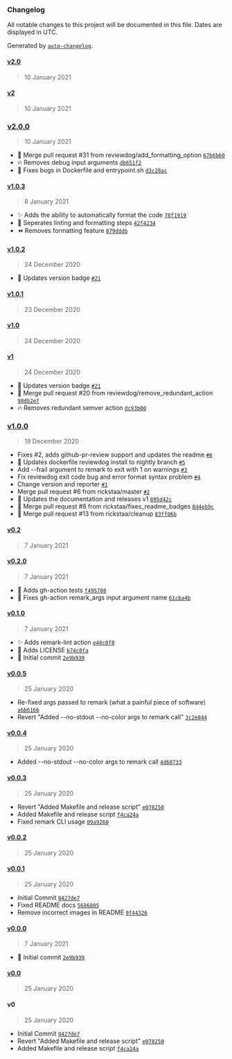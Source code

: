 ### Changelog

All notable changes to this project will be documented in this file. Dates are displayed in UTC.

Generated by [`auto-changelog`](https://github.com/CookPete/auto-changelog).

#### [v2.0](https://github.com/reviewdog/action-remark-lint/compare/v2...v2.0)

> 10 January 2021

#### [v2](https://github.com/reviewdog/action-remark-lint/compare/v2.0.0...v2)

> 10 January 2021

### [v2.0.0](https://github.com/reviewdog/action-remark-lint/compare/v1.0.3...v2.0.0)

> 10 January 2021

- :twisted_rightwards_arrows: Merge pull request #31 from reviewdog/add_formatting_option [`67b6b60`](https://github.com/reviewdog/action-remark-lint/commit/67b6b605777eb1f119ba445a53a5af39d4a4568d)
- :fire: Removes debug input arguments [`db651f2`](https://github.com/reviewdog/action-remark-lint/commit/db651f26a7bc0b6bba10c45795d532a8679842fc)
- :bug: Fixes bugs in Dockerfile and entrypoint.sh [`d3c28ac`](https://github.com/reviewdog/action-remark-lint/commit/d3c28ac754491416e5fea85ec493304905c27d0a)

#### [v1.0.3](https://github.com/reviewdog/action-remark-lint/compare/v1.0.2...v1.0.3)

> 8 January 2021

- :sparkles: Adds the ability to automatically format the code [`78f1919`](https://github.com/reviewdog/action-remark-lint/commit/78f191931bdf6096179409b12901e552d7d1002a)
- :art: Seperates linting and formatting steps [`42f4234`](https://github.com/reviewdog/action-remark-lint/commit/42f42342897f0c818df6227ddd12ee5bf0e15942)
- :rewind: Removes formatting feature [`079dddb`](https://github.com/reviewdog/action-remark-lint/commit/079dddb583843db1f68eb1c3fcb7b46ccc41a432)

#### [v1.0.2](https://github.com/reviewdog/action-remark-lint/compare/v1.0.1...v1.0.2)

> 24 December 2020

- :memo: Updates version badge [`#21`](https://github.com/reviewdog/action-remark-lint/pull/21)

#### [v1.0.1](https://github.com/reviewdog/action-remark-lint/compare/v1.0...v1.0.1)

> 23 December 2020

#### [v1.0](https://github.com/reviewdog/action-remark-lint/compare/v1...v1.0)

> 24 December 2020

#### [v1](https://github.com/reviewdog/action-remark-lint/compare/v1.0.0...v1)

> 24 December 2020

- :memo: Updates version badge [`#21`](https://github.com/reviewdog/action-remark-lint/pull/21)
- :twisted_rightwards_arrows: Merge pull request #20 from reviewdog/remove_redundant_action [`98db2ef`](https://github.com/reviewdog/action-remark-lint/commit/98db2ef7659d5c9cebefc38c2235f687d91eca95)
- :fire: Removes redundant semver action [`dc93b00`](https://github.com/reviewdog/action-remark-lint/commit/dc93b008143f001af45a6b1a71be3bb0bb143d4b)

### [v1.0.0](https://github.com/reviewdog/action-remark-lint/compare/v0.2...v1.0.0)

> 19 December 2020

- Fixes #2, adds github-pr-review support and updates the readme [`#6`](https://github.com/reviewdog/action-remark-lint/pull/6)
- :wrench: Updates dockerfile reviewdog install to nightly branch [`#5`](https://github.com/reviewdog/action-remark-lint/pull/5)
- Add --frail argument to remark to exit with 1 on warnings [`#3`](https://github.com/reviewdog/action-remark-lint/pull/3)
- Fix reviewdog exit code bug and error format syntax problem [`#4`](https://github.com/reviewdog/action-remark-lint/pull/4)
- Change version and reporter [`#1`](https://github.com/reviewdog/action-remark-lint/pull/1)
- Merge pull request #6 from rickstaa/master [`#2`](https://github.com/reviewdog/action-remark-lint/issues/2)
- :rocket: Updates the documentation and releases v1 [`895d42c`](https://github.com/reviewdog/action-remark-lint/commit/895d42c0a4c93d6506c682c37f366c4444534011)
- :twisted_rightwards_arrows: Merge pull request #8 from rickstaa/fixes_readme_badges [`8d4eb9c`](https://github.com/reviewdog/action-remark-lint/commit/8d4eb9c736d4d407794b87cd1e2a3699e38c3d20)
- :twisted_rightwards_arrows: Merge pull request #13 from rickstaa/cleanup [`83ff06b`](https://github.com/reviewdog/action-remark-lint/commit/83ff06bb113b13f708b794df8c48014cb4913f4b)

#### [v0.2](https://github.com/reviewdog/action-remark-lint/compare/v0.2.0...v0.2)

> 7 January 2021

#### [v0.2.0](https://github.com/reviewdog/action-remark-lint/compare/v0.1.0...v0.2.0)

> 7 January 2021

- :green_heart: Adds gh-action tests [`f495708`](https://github.com/reviewdog/action-remark-lint/commit/f495708b2e388056b944f62faf74c64495a0b6c6)
- :bug: Fixes gh-action remark_args input argument name [`61cba4b`](https://github.com/reviewdog/action-remark-lint/commit/61cba4bbe4f2d6f843afd9e48313b4618d9f9e18)

#### [v0.1.0](https://github.com/reviewdog/action-remark-lint/compare/v0.0.5...v0.1.0)

> 7 January 2021

- :sparkles: Adds remark-lint action [`e48c0f8`](https://github.com/reviewdog/action-remark-lint/commit/e48c0f8f0cbba1b733159b60b37c5c56002489a4)
- :page_facing_up: Adds LICENSE [`b74c0fa`](https://github.com/reviewdog/action-remark-lint/commit/b74c0fad00e737d3161ed2f08c87d7215d996e4b)
- :tada: Initial commit [`2e9b939`](https://github.com/reviewdog/action-remark-lint/commit/2e9b9399b6280b80c5ef104712607b8c3be31e5e)

#### [v0.0.5](https://github.com/reviewdog/action-remark-lint/compare/v0.0.4...v0.0.5)

> 25 January 2020

- Re-fixed args passed to remark (what a painful piece of software) [`abb616b`](https://github.com/reviewdog/action-remark-lint/commit/abb616bd9d9ec698d38bb680e5caa4c16f6380ff)
- Revert "Added --no-stdout --no-color args to remark call" [`3c2e844`](https://github.com/reviewdog/action-remark-lint/commit/3c2e844aaa86e3bbe96a93bebd3f44b629c37e10)

#### [v0.0.4](https://github.com/reviewdog/action-remark-lint/compare/v0.0.3...v0.0.4)

> 25 January 2020

- Added --no-stdout --no-color args to remark call [`4d68733`](https://github.com/reviewdog/action-remark-lint/commit/4d687330c3b96a6261a3426878c584059bb7ff5d)

#### [v0.0.3](https://github.com/reviewdog/action-remark-lint/compare/v0.0.2...v0.0.3)

> 25 January 2020

- Revert "Added Makefile and release script" [`e078250`](https://github.com/reviewdog/action-remark-lint/commit/e0782504aad6bc4bd4970a6d236e13254d2a1fac)
- Added Makefile and release script [`f4ca24a`](https://github.com/reviewdog/action-remark-lint/commit/f4ca24a8b145313efa4c88e749fecc01e33b49f7)
- Fixed remark CLI usage [`09a9260`](https://github.com/reviewdog/action-remark-lint/commit/09a9260dcbc40e639ad089664070a6ea9be63e04)

#### [v0.0.2](https://github.com/reviewdog/action-remark-lint/compare/v0.0.1...v0.0.2)

> 25 January 2020

#### [v0.0.1](https://github.com/reviewdog/action-remark-lint/compare/v0.0.0...v0.0.1)

> 25 January 2020

- Initial Commit [`9427de7`](https://github.com/reviewdog/action-remark-lint/commit/9427de75ca49d1c667e37c01974f46391dea78f0)
- Fixed README docs [`5686805`](https://github.com/reviewdog/action-remark-lint/commit/5686805fc8853572b66417c03a6e7176818ac558)
- Remove incorrect images in README [`9f44326`](https://github.com/reviewdog/action-remark-lint/commit/9f44326eb94901ee5ad2d467611aa37e1a8f8f75)

#### [v0.0.0](https://github.com/reviewdog/action-remark-lint/compare/v0.0...v0.0.0)

> 7 January 2021

- :tada: Initial commit [`2e9b939`](https://github.com/reviewdog/action-remark-lint/commit/2e9b9399b6280b80c5ef104712607b8c3be31e5e)

#### [v0.0](https://github.com/reviewdog/action-remark-lint/compare/v0...v0.0)

> 25 January 2020

#### v0

> 25 January 2020

- Initial Commit [`9427de7`](https://github.com/reviewdog/action-remark-lint/commit/9427de75ca49d1c667e37c01974f46391dea78f0)
- Revert "Added Makefile and release script" [`e078250`](https://github.com/reviewdog/action-remark-lint/commit/e0782504aad6bc4bd4970a6d236e13254d2a1fac)
- Added Makefile and release script [`f4ca24a`](https://github.com/reviewdog/action-remark-lint/commit/f4ca24a8b145313efa4c88e749fecc01e33b49f7)
